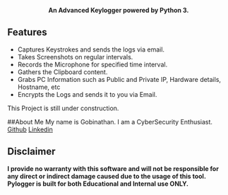 <p align="center">
<b>An Advanced Keylogger powered by Python 3.</b>
</p>

## Features
- Captures Keystrokes and sends the logs via email.
- Takes Screenshots on regular intervals.
- Records the Microphone for specified time interval.
- Gathers the Clipboard content.
- Grabs PC Information such as Public and Private IP, Hardware details, Hostname, etc
- Encrypts the Logs and sends it to you via Email.

This Project is still under construction.

##About Me
My name is Gobinathan. I am a CyberSecurity Enthusiast.
[Github](https://github.com/gobinathan-l/)
[Linkedin](https://in.linkedin.com/in/gobinathan-l)

## Disclaimer
<b>I provide no warranty with this software and will not be responsible for any direct or indirect damage caused due to the usage of this tool.<br>
Pylogger is built for both Educational and Internal use ONLY.</b>
